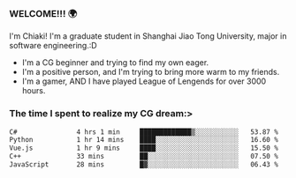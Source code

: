 ### WELCOME!!! 🌍

I'm Chiaki! I'm a graduate student in Shanghai Jiao Tong University, major in software engineering.:D

-  I'm a CG beginner and trying to find my own eager. 
-  I'm a positive person, and I'm trying to bring more warm to my friends.
-  I'm a gamer, AND I have played League of Lengends for over 3000 hours.


### The time I spent to realize my CG dream:>
<!--START_SECTION:waka-->

```txt
C#               4 hrs 1 min     █████████████▒░░░░░░░░░░░   53.87 %
Python           1 hr 14 mins    ████░░░░░░░░░░░░░░░░░░░░░   16.60 %
Vue.js           1 hr 9 mins     ████░░░░░░░░░░░░░░░░░░░░░   15.50 %
C++              33 mins         ██░░░░░░░░░░░░░░░░░░░░░░░   07.50 %
JavaScript       28 mins         █▓░░░░░░░░░░░░░░░░░░░░░░░   06.43 %
```

<!--END_SECTION:waka-->

<!--
**Chiaki-meow/Chiaki-meow** is a ✨ _special_ ✨ repository because its `README.md` (this file) appears on your GitHub profile.

Here are some ideas to get you started:

- 🔭 I’m currently working on ...
- 🌱 I’m currently learning ...
- 👯 I’m looking to collaborate on ...
- 🤔 I’m looking for help with ...
- 💬 Ask me about ...
- 📫 How to reach me: ...
- 😄 Pronouns: ...
- ⚡ Fun fact: ...
-->
